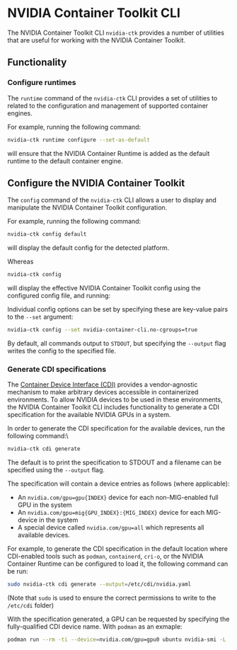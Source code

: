 # NVIDIA Container Toolkit CLI

The NVIDIA Container Toolkit CLI `nvidia-ctk` provides a number of utilities that are useful for working with the NVIDIA Container Toolkit.

## Functionality

### Configure runtimes

The `runtime` command of the `nvidia-ctk` CLI provides a set of utilities to related to the configuration
and management of supported container engines.

For example, running the following command:
```bash
nvidia-ctk runtime configure --set-as-default
```
will ensure that the NVIDIA Container Runtime is added as the default runtime to the default container
engine.

## Configure the NVIDIA Container Toolkit

The `config` command of the `nvidia-ctk` CLI allows a user to display and manipulate the NVIDIA Container Toolkit
configuration.

For example, running the following command:
```bash
nvidia-ctk config default
```
will display the default config for the detected platform.

Whereas
```bash
nvidia-ctk config
```
will display the effective NVIDIA Container Toolkit config using the configured config file, and running:

Individual config options can be set by specifying these are key-value pairs to the `--set` argument:

```bash
nvidia-ctk config --set nvidia-container-cli.no-cgroups=true
```

By default, all commands output to `STDOUT`, but specifying the `--output` flag writes the config to the specified file.

### Generate CDI specifications

The [Container Device Interface (CDI)](https://github.com/container-orchestrated-devices/container-device-interface) provides
a vendor-agnostic mechanism to make arbitrary devices accessible in containerized environments. To allow NVIDIA devices to be
used in these environments, the NVIDIA Container Toolkit CLI includes functionality to generate a CDI specification for the
available NVIDIA GPUs in a system.

In order to generate the CDI specification for the available devices, run the following command:\
```bash
nvidia-ctk cdi generate
```

The default is to print the specification to STDOUT and a filename can be specified using the `--output` flag.

The specification will contain a device entries as follows (where applicable):
* An `nvidia.com/gpu=gpu{INDEX}` device for each non-MIG-enabled full GPU in the system
* An `nvidia.com/gpu=mig{GPU_INDEX}:{MIG_INDEX}` device for each MIG-device in the system
* A special device called `nvidia.com/gpu=all` which represents all available devices.

For example, to generate the CDI specification in the default location where CDI-enabled tools such as `podman`, `containerd`, `cri-o`, or the NVIDIA Container Runtime can be configured to load it, the following command can be run:

```bash
sudo nvidia-ctk cdi generate --output=/etc/cdi/nvidia.yaml
```
(Note that `sudo` is used to ensure the correct permissions to write to the `/etc/cdi` folder)

With the specification generated, a GPU can be requested by specifying the fully-qualified CDI device name. With `podman` as an exmaple:
```bash
podman run --rm -ti --device=nvidia.com/gpu=gpu0 ubuntu nvidia-smi -L
```

